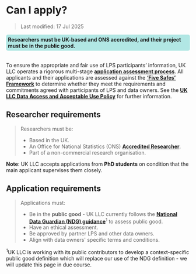 
# Can I apply?
>Last modified: 17 Jul 2025
<div style="background-color: rgba(0, 178, 169, 0.3); padding: 5px; border-radius: 5px;"><strong>Researchers must be UK-based and ONS accredited, and their project must be in the public good.</strong></div>
<br>

To ensure the appropriate and fair use of LPS participants’ information, UK LLC operates a rigorous multi-stage <strong><a href="https://ukllc.ac.uk/apply" target="_blank" rel="noopener noreferrer">application assessment process</a></strong>. All applicants and
their applications are assessed against the <strong><a href="https://ukdataservice.ac.uk/help/secure-lab/what-is-the-five-safes-framework/" target="_blank" rel="noopener noreferrer">‘Five Safes’ Framework</a></strong> to determine whether they meet the requirements and commitments agreed with participants of LPS and data owners. See the <strong><a href="https://ukllc.ac.uk/governance" target="_blank" rel="noopener noreferrer">UK LLC Data Access and Acceptable Use Policy</a></strong> for further information.


##  Researcher requirements

> Researchers must be:
>* Based in the UK.
>* An Office for National Statistics (ONS) <strong><a href="https://www.ons.gov.uk/aboutus/whatwedo/statistics/requestingstatistics/secureresearchservice/becomeanaccreditedresearcher" target="_blank" rel="noopener noreferrer">Accredited Researcher</a></strong>.
>* Part of a non-commercial research organisation.

**Note**: UK LLC accepts applications from **PhD students** on condition that the main applicant supervises them closely.

## Application requirements
> Applications must:
> * Be in the **public good** - UK LLC currently follows the <strong><a href="https://assets.publishing.service.gov.uk/government/uploads/system/uploads/attachment_data/file/1124013/NDG_public_benefit_guidance_v1.0_-_14.12.22.pdf" target="_blank" rel="noopener noreferrer">National Data Guardian (NDG) guidance</a></strong><sup>1</sup> to assess public good.
> * Have an ethical assessment.
> * Be approved by partner LPS and other data owners.
> * Align with data owners' specific terms and conditions.

<sup>1</sup>UK LLC is working with its public contributors to develop a context-specific public good definition which will replace our use of the NDG definition - we will update this page in due course.
